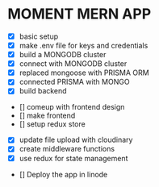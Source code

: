 # MOMENT MERN APP
- [x] basic setup
- [x] make .env file for keys and credentials
- [x] build a MONGODB cluster
- [x] connect with MONGODB cluster
- [x] replaced mongoose with PRISMA ORM 
- [x] connected PRISMA with MONGO
- [x] build backend
- [] comeup with frontend design
- [] make frontend
- [] setup redux store
- [x] update file upload with cloudinary
- [x] create middleware functions
- [x] use redux for state management
- [] Deploy the app in linode
